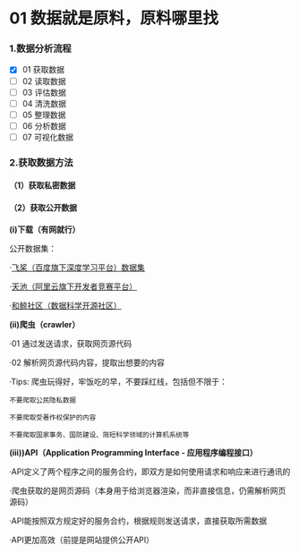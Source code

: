 # 01 数据就是原料，原料哪里找

### **1.数据分析流程**

* [X] 01 获取数据
* [ ] 02 读取数据
* [ ] 03 评估数据
* [ ] 04 清洗数据
* [ ] 05 整理数据
* [ ] 06 分析数据
* [ ] 07 可视化数据

### 2.获取数据方法

#### （1）获取私密数据

#### （2）获取公开数据

**(i)下载（有网就行）**

公开数据集：

·[飞桨（百度旗下深度学习平台）数据集](https://aistudio.baidu.com/aistudio/datasetoverview "飞桨")

·[天池（阿里云旗下开发者竞赛平台）](https://tianchi.aliyun.com/dataset/ "天池")

·[和鲸社区（数据科学开源社区）](https://www.heywhale.com/home/dataset "和鲸社区")

**(ii)爬虫（crawler）**

·01 通过发送请求，获取网页源代码

·02 解析网页源代码内容，提取出想要的内容

·Tips: 爬虫玩得好，牢饭吃的早，不要踩红线，包括但不限于：

    不要爬取公民隐私数据

    不要爬取受著作权保护的内容

    不要爬取国家事务、国防建设、简短科学领域的计算机系统等

**(iii))API（Application Programming Interface - 应用程序编程接口）**

·API定义了两个程序之间的服务合约，即双方是如何使用请求和响应来进行通讯的

·爬虫获取的是网页源码（本身用于给浏览器渲染，而非直接信息，仍需解析网页源码）

·API能按照双方规定好的服务合约，根据规则发送请求，直接获取所需数据

·API更加高效（前提是网站提供公开API）
